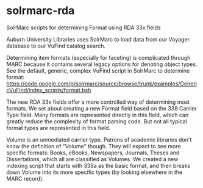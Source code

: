 solrmarc-rda
============

SolrMarc scripts for determining Format using RDA 33x fields

Auburn University Libraries uses SolrMarc to load data from our Voyager database to our VuFind catalog search.

Determining item formats (especially for faceting) is complicated through MARC because it contains several legacy options for denoting object types. See the default, generic, complex VuFind script in SolrMarc to determine format: https://code.google.com/p/solrmarc/source/browse/trunk/examples/GenericVuFind/index_scripts/format.bsh

The new RDA 33x fields offer a more controlled way of determining most formats. We set about creating a new Format field based on the 338 Carrier Type field. Many formats are represented directly in this field, which can greatly reduce the complexity of format parsing code. But not all typical format types are represented in this field.

Volume is an unmediated carrier type. Patrons of academic libraries don't know the definition of "Volume" though. They will expect to see more specific formats: Books, eBooks, Newspapers, Journals, Theses and Dissertations, which all are classified as Volumes. We created a new indexing script that starts with 338a as the basic format, and then breaks down Volume into its more specific types (by looking elsewhere in the MARC record).


